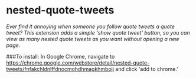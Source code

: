 # nested-quote-tweets

*Ever find it annoying when someone you follow quote tweets a quote tweet? This extension adds a simple 'show quote tweet' button, so you can view as many nested quote tweets as you want without opening a new page.*

###To install:
In Google Chrome, navigate to https://chrome.google.com/webstore/detail/nested-quote-tweets/fnfakchldnlffdnocmohdhmagkhmbojj and click 'add to chrome.'
